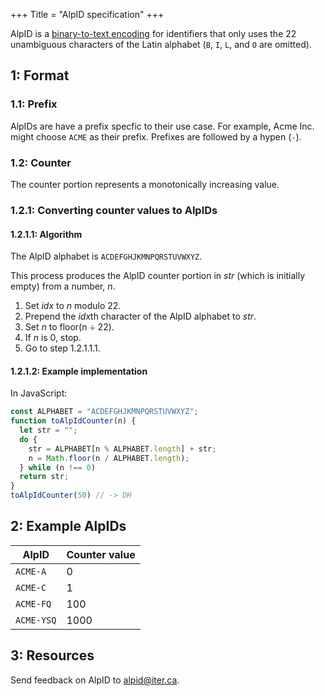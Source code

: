 +++
Title = "AlpID specification"
+++

AlpID is a [binary-to-text encoding](https://en.wikipedia.org/wiki/Binary-to-text_encoding) for identifiers that only uses the 22 unambiguous characters of the Latin alphabet (`B`, `I`, `L`, and `O` are omitted).

## 1: Format

### 1.1: Prefix

AlpIDs are have a prefix specfic to their use case. For example, Acme Inc. might choose `ACME` as their prefix. Prefixes are followed by a hypen (`-`).

### 1.2: Counter

The counter portion represents a monotonically increasing value.

### 1.2.1: Converting counter values to AlpIDs

#### 1.2.1.1: Algorithm
The AlpID alphabet is `ACDEFGHJKMNPQRSTUVWXYZ`.

This process produces the AlpID counter portion in <i>str</i> (which is initially empty) from a number, <i>n</i>.
<ol class="spec-list">
    <li data-prefix="1.2.1.1">Set <i>idx</i> to <i>n</i> modulo 22.</li>
    <li data-prefix="1.2.1.1">Prepend the <i>idx</i>th character of the AlpID alphabet to <i>str</i>.</li>
    <li data-prefix="1.2.1.1">Set <i>n</i> to floor(n ÷ 22).</li>
    <li data-prefix="1.2.1.1">If <i>n</i> is 0, stop.</li>
    <li data-prefix="1.2.1.1">Go to step 1.2.1.1.1.</li>
</ol>

#### 1.2.1.2: Example implementation

In JavaScript:

```js
const ALPHABET = "ACDEFGHJKMNPQRSTUVWXYZ";
function toAlpIdCounter(n) {
  let str = "";
  do {
    str = ALPHABET[n % ALPHABET.length] + str;
    n = Math.floor(n / ALPHABET.length);
  } while (n !== 0)
  return str;
}
toAlpIdCounter(50) // -> DH
```

## 2: Example AlpIDs

|AlpID|Counter value|
|-|-|
|`ACME-A`  |0|
|`ACME-C`  |1|
|`ACME-FQ` |100|
|`ACME-YSQ`|1000|

## 3: Resources

Send feedback on AlpID to alpid@iter.ca.
